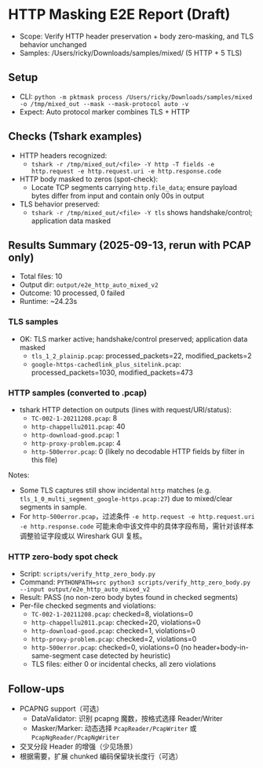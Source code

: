 # HTTP Masking E2E Report (Draft)

- Scope: Verify HTTP header preservation + body zero-masking, and TLS behavior unchanged
- Samples: /Users/ricky/Downloads/samples/mixed/ (5 HTTP + 5 TLS)

## Setup
- CLI: `python -m pktmask process /Users/ricky/Downloads/samples/mixed -o /tmp/mixed_out --mask --mask-protocol auto -v`
- Expect: Auto protocol marker combines TLS + HTTP

## Checks (Tshark examples)
- HTTP headers recognized:
  - `tshark -r /tmp/mixed_out/<file> -Y http -T fields -e http.request -e http.request.uri -e http.response.code`
- HTTP body masked to zeros (spot-check):
  - Locate TCP segments carrying `http.file_data`; ensure payload bytes differ from input and contain only 00s in output
- TLS behavior preserved:
  - `tshark -r /tmp/mixed_out/<file> -Y tls` shows handshake/control; application data masked

## Results Summary (2025-09-13, rerun with PCAP only)
- Total files: 10
- Output dir: `output/e2e_http_auto_mixed_v2`
- Outcome: 10 processed, 0 failed
- Runtime: ~24.23s

### TLS samples
- OK: TLS marker active; handshake/control preserved; application data masked
  - `tls_1_2_plainip.pcap`: processed_packets=22, modified_packets=2
  - `google-https-cachedlink_plus_sitelink.pcap`: processed_packets=1030, modified_packets=473

### HTTP samples (converted to .pcap)
- tshark HTTP detection on outputs (lines with request/URI/status):
  - `TC-002-1-20211208.pcap`: 8
  - `http-chappellu2011.pcap`: 40
  - `http-download-good.pcap`: 1
  - `http-proxy-problem.pcap`: 4
  - `http-500error.pcap`: 0 (likely no decodable HTTP fields by filter in this file)

Notes:
- Some TLS captures still show incidental `http` matches (e.g. `tls_1_0_multi_segment_google-https.pcap:27`) due to mixed/clear segments in sample.
- For `http-500error.pcap`，过滤条件 `-e http.request -e http.request.uri -e http.response.code` 可能未命中该文件中的具体字段布局，需针对该样本调整验证字段或以 Wireshark GUI 复核。

### HTTP zero-body spot check
- Script: `scripts/verify_http_zero_body.py`
- Command: `PYTHONPATH=src python3 scripts/verify_http_zero_body.py --input output/e2e_http_auto_mixed_v2`
- Result: PASS (no non-zero body bytes found in checked segments)
- Per-file checked segments and violations:
  - `TC-002-1-20211208.pcap`: checked=8, violations=0
  - `http-chappellu2011.pcap`: checked=20, violations=0
  - `http-download-good.pcap`: checked=1, violations=0
  - `http-proxy-problem.pcap`: checked=2, violations=0
  - `http-500error.pcap`: checked=0, violations=0 (no header+body-in-same-segment case detected by heuristic)
  - TLS files: either 0 or incidental checks, all zero violations

## Follow-ups
- PCAPNG support（可选）
  - DataValidator: 识别 pcapng 魔数，按格式选择 Reader/Writer
  - Masker/Marker: 动态选择 `PcapReader/PcapWriter` 或 `PcapNgReader/PcapNgWriter`
- 交叉分段 Header 的增强（少见场景）
- 根据需要，扩展 chunked 编码保留块长度行（可选）

